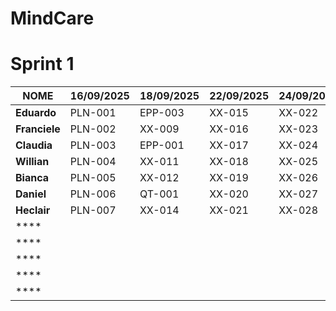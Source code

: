# MindCare 


# Sprint 1

| **NOME**   | **16/09/2025** | **18/09/2025** | **22/09/2025** | **24/09/2025** | **26/09/2025** | **30/09/2025** | **02/10/2025** |
|-----------|---------------|---------------|---------------|---------------|---------------|---------------|---------------|
| **Eduardo**   | PLN-001 | EPP-003 | XX-015 | XX-022 | XX-029 | XX-036 | XX-043 |
| **Franciele**    | PLN-002 | XX-009 | XX-016 | XX-023 | XX-030 | XX-037 | XX-044 |
| **Claudia**    | PLN-003 | EPP-001 | XX-017 | XX-024 | XX-031 | XX-038 | XX-045 |
| **Willian** | PLN-004 | XX-011 | XX-018 | XX-025 | XX-032 | XX-039 | XX-046 |
| **Bianca**   | PLN-005 | XX-012 | XX-019 | XX-026 | XX-033 | XX-040 | XX-047 |
| **Daniel**   | PLN-006 | QT-001 | XX-020 | XX-027 | XX-034 | XX-041 | XX-048 |
| **Heclair**   | PLN-007 | XX-014 | XX-021 | XX-028 | XX-035 | XX-042 | XX-049 |
| ****   |  |  |  |  |  |  |  |
| ****   |  |  |  |  |  |  |  |
| ****   |  |  |  |  |  |  |  |
| ****   |  |  |  |  |  |  |  |
| ****   |  |  |  |  |  |  |  |
